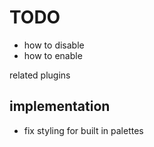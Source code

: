 # TODO

- how to disable
- how to enable

related plugins


## implementation
- fix styling for built in palettes